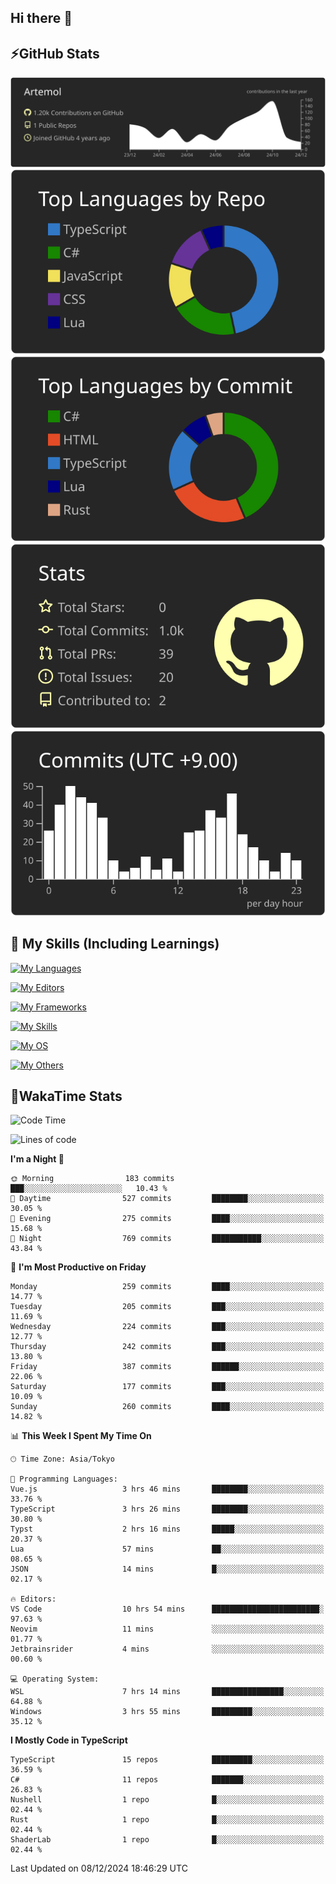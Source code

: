 ## Hi there 👋
<!--
**Artemol/Artemol** is a ✨ _special_ ✨ repository because its `README.md` (this file) appears on your GitHub profile.

Here are some ideas to get you started:

- 🔭 I’m currently working on ...
- 🌱 I’m currently learning ...
- 👯 I’m looking to collaborate on ...
- 🤔 I’m looking for help with ...
- 💬 Ask me about ...
- 📫 How to reach me: ...
- 😄 Pronouns: ...
- ⚡ Fun fact: ...
-->

## ⚡GitHub Stats
[![](https://raw.githubusercontent.com/Artemol/Artemol/main/profile-summary-card-output/apprentice/0-profile-details.svg)](https://github.com/vn7n24fzkq/github-profile-summary-cards)
[![](https://raw.githubusercontent.com/Artemol/Artemol/main/profile-summary-card-output/apprentice/1-repos-per-language.svg)](https://github.com/vn7n24fzkq/github-profile-summary-cards) [![](https://raw.githubusercontent.com/Artemol/Artemol/main/profile-summary-card-output/apprentice/2-most-commit-language.svg)](https://github.com/vn7n24fzkq/github-profile-summary-cards)
[![](https://raw.githubusercontent.com/Artemol/Artemol/main/profile-summary-card-output/apprentice/3-stats.svg)](https://github.com/vn7n24fzkq/github-profile-summary-cards) [![](https://raw.githubusercontent.com/Artemol/Artemol/main/profile-summary-card-output/apprentice/4-productive-time.svg)](https://github.com/vn7n24fzkq/github-profile-summary-cards)

## 🌱 My Skills (Including Learnings)

<!--
### Languages
-->
[![My Languages](https://skillicons.dev/icons?i=ts,py,cs,dotnet,rust,go,c,matlab,css)](https://skillicons.dev)

<!--
### Editors
-->
[![My Editors](https://skillicons.dev/icons?i=vscode,neovim,vim,visualstudio,idea)](https://skillicons.dev)

<!--
### Frameworks
-->
[![My Frameworks](https://skillicons.dev/icons?i=react,nestjs,vite,tailwind,tauri,electron,remix,nextjs,fastapi)](https://skillicons.dev)

<!--
### Tools
-->
[![My Skills](https://skillicons.dev/icons?i=git,nodejs,docker,unity,postman,bun,discord,cloudflare,bash,prometheus,grafana,obsidian)](https://skillicons.dev)

<!--
### OS
-->
[![My OS](https://skillicons.dev/icons?i=windows,ubuntu)](https://skillicons.dev)

<!--
### Others
-->
[![My Others](https://skillicons.dev/icons?i=github,raspberrypi,gcp)](https://skillicons.dev)

## 💬WakaTime Stats
<!--START_SECTION:waka-->
![Code Time](http://img.shields.io/badge/Code%20Time-339%20hrs%2023%20mins-blue)

![Lines of code](https://img.shields.io/badge/From%20Hello%20World%20I%27ve%20Written-11.2%20million%20lines%20of%20code-blue)

**I'm a Night 🦉** 

```text
🌞 Morning                183 commits         ███░░░░░░░░░░░░░░░░░░░░░░   10.43 % 
🌆 Daytime                527 commits         ████████░░░░░░░░░░░░░░░░░   30.05 % 
🌃 Evening                275 commits         ████░░░░░░░░░░░░░░░░░░░░░   15.68 % 
🌙 Night                  769 commits         ███████████░░░░░░░░░░░░░░   43.84 % 
```
📅 **I'm Most Productive on Friday** 

```text
Monday                   259 commits         ████░░░░░░░░░░░░░░░░░░░░░   14.77 % 
Tuesday                  205 commits         ███░░░░░░░░░░░░░░░░░░░░░░   11.69 % 
Wednesday                224 commits         ███░░░░░░░░░░░░░░░░░░░░░░   12.77 % 
Thursday                 242 commits         ███░░░░░░░░░░░░░░░░░░░░░░   13.80 % 
Friday                   387 commits         ██████░░░░░░░░░░░░░░░░░░░   22.06 % 
Saturday                 177 commits         ███░░░░░░░░░░░░░░░░░░░░░░   10.09 % 
Sunday                   260 commits         ████░░░░░░░░░░░░░░░░░░░░░   14.82 % 
```


📊 **This Week I Spent My Time On** 

```text
🕑︎ Time Zone: Asia/Tokyo

💬 Programming Languages: 
Vue.js                   3 hrs 46 mins       ████████░░░░░░░░░░░░░░░░░   33.76 % 
TypeScript               3 hrs 26 mins       ████████░░░░░░░░░░░░░░░░░   30.80 % 
Typst                    2 hrs 16 mins       █████░░░░░░░░░░░░░░░░░░░░   20.37 % 
Lua                      57 mins             ██░░░░░░░░░░░░░░░░░░░░░░░   08.65 % 
JSON                     14 mins             █░░░░░░░░░░░░░░░░░░░░░░░░   02.17 % 

🔥 Editors: 
VS Code                  10 hrs 54 mins      ████████████████████████░   97.63 % 
Neovim                   11 mins             ░░░░░░░░░░░░░░░░░░░░░░░░░   01.77 % 
Jetbrainsrider           4 mins              ░░░░░░░░░░░░░░░░░░░░░░░░░   00.60 % 

💻 Operating System: 
WSL                      7 hrs 14 mins       ████████████████░░░░░░░░░   64.88 % 
Windows                  3 hrs 55 mins       █████████░░░░░░░░░░░░░░░░   35.12 % 
```

**I Mostly Code in TypeScript** 

```text
TypeScript               15 repos            █████████░░░░░░░░░░░░░░░░   36.59 % 
C#                       11 repos            ███████░░░░░░░░░░░░░░░░░░   26.83 % 
Nushell                  1 repo              █░░░░░░░░░░░░░░░░░░░░░░░░   02.44 % 
Rust                     1 repo              █░░░░░░░░░░░░░░░░░░░░░░░░   02.44 % 
ShaderLab                1 repo              █░░░░░░░░░░░░░░░░░░░░░░░░   02.44 % 
```




 Last Updated on 08/12/2024 18:46:29 UTC
<!--END_SECTION:waka-->
